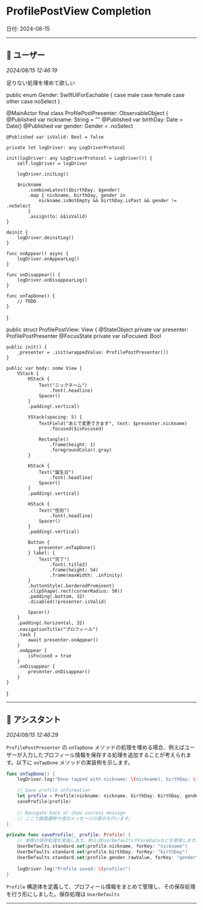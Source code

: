 # ProfilePostView Completion

日付: 2024-08-15

---

## 👤 ユーザー
*2024/08/15 12:46:19*

足りない処理を埋めて欲しい

public enum Gender: SwiftUIForEachable {
    case male
    case female
    case other
    case noSelect
}

@MainActor
final class ProfilePostPresenter: ObservableObject {
    @Published var nickname: String = ""
    @Published var birthDay: Date = Date()
    @Published var gender: Gender = .noSelect
    
    @Published var isValid: Bool = false
    
    private let logDriver: any LogDriverProtocol
    
    init(logDriver: any LogDriverProtocol = LogDriver()) {
        self.logDriver = logDriver
        
        logDriver.initLog()

        $nickname
            .combineLatest($birthDay, $gender)
            .map { nickname, birthDay, gender in
                nickname.isNotEmpty && birthDay.isPast && gender != .noSelect
            }
            .assign(to: &$isValid)
    }
    
    deinit {
        logDriver.deinitLog()
    }
    
    func onAppear() async {
        logDriver.onAppearLog()
    }
    
    func onDisappear() {
        logDriver.onDisappearLog()
    }
    
    func onTapDone() {
        // TODO
    }
}

public struct ProfilePostView: View {
    @StateObject private var presenter: ProfilePostPresenter
    @FocusState private var isFocused: Bool

    public init() {
        _presenter = .init(wrappedValue: ProfilePostPresenter())
    }

    public var body: some View {
        VStack {
            HStack {
                Text("ニックネーム")
                    .font(.headline)
                Spacer()
            }
            .padding(.vertical)
            
            VStack(spacing: 5) {
                TextField("あとで変更できます", text: $presenter.nickname)
                    .focused($isFocused)

                Rectangle()
                    .frame(height: 1)
                    .foregroundColor(.gray)
            }
            
            HStack {
                Text("誕生日")
                    .font(.headline)
                Spacer()
            }
            .padding(.vertical)
            
            HStack {
                Text("性別")
                    .font(.headline)
                Spacer()
            }
            .padding(.vertical)

            Button {
                presenter.onTapDone()
            } label: {
                Text("完了")
                    .font(.title2)
                    .frame(height: 54)
                    .frame(maxWidth: .infinity)
            }
            .buttonStyle(.borderedProminent)
            .clipShape(.rect(cornerRadius: 50))
            .padding(.bottom, 32)
            .disabled(!presenter.isValid)

            Spacer()
        }
        .padding(.horizontal, 32)
        .navigationTitle("プロフィール")
        .task {
            await presenter.onAppear()
        }
        .onAppear {
            isFocused = true
        }
        .onDisappear {
            presenter.onDisappear()
        }
    }
}

---

## 🤖 アシスタント
*2024/08/15 12:46:29*

`ProfilePostPresenter` の `onTapDone` メソッドの処理を埋める場合、例えばユーザーが入力したプロフィール情報を保存する処理を追加することが考えられます。以下に `onTapDone` メソッドの実装例を示します。

```swift
func onTapDone() {
    logDriver.log("Done tapped with nickname: \(nickname), birthDay: \(birthDay), gender: \(gender)")

    // Save profile information
    let profile = Profile(nickname: nickname, birthDay: birthDay, gender: gender)
    saveProfile(profile)
    
    // Navigate back or show success message
    // ここで画面遷移や成功メッセージの表示を行います。
}

private func saveProfile(_ profile: Profile) {
    // 実際の保存処理を実装します。例えばUserDefaultsやCoreDataなどを使用します。
    UserDefaults.standard.set(profile.nickname, forKey: "nickname")
    UserDefaults.standard.set(profile.birthDay, forKey: "birthDay")
    UserDefaults.standard.set(profile.gender.rawValue, forKey: "gender")
    
    logDriver.log("Profile saved: \(profile)")
}
```

`Profile` 構造体を定義して、プロフィール情報をまとめて管理し、その保存処理を行う形にしました。保存処理は `UserDefaults`

---
